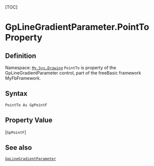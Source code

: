 [TOC]
# GpLineGradientParameter.PointTo Property

## Definition
Namespace: [`My.Sys.Drawing`](My.Sys.Drawing.md)
`PointTo` is property of the GpLineGradientParameter control, part of the freeBasic framework MyFbFramework.
## Syntax
```freeBasic
PointTo As GpPointF
```
## Property Value
[`GpPointF`]
## See also
[`GpLineGradientParameter`](GpLineGradientParameter.md)
